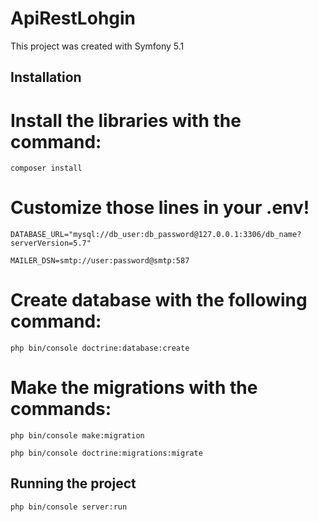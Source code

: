 # ApiRestLohgin

This project was created with Symfony 5.1

## Installation

# Install the libraries with the command:

`composer install`

# Customize those lines in your .env!

`DATABASE_URL="mysql://db_user:db_password@127.0.0.1:3306/db_name?serverVersion=5.7"`

`MAILER_DSN=smtp://user:password@smtp:587`

# Create database with the following command:

`php bin/console doctrine:database:create`

# Make the migrations with the commands:

`php bin/console make:migration`

`php bin/console doctrine:migrations:migrate`

## Running the project

`php bin/console server:run`
